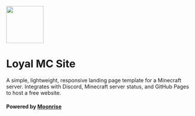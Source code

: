  <img src="docs/media/favicon.ico" width="100"/> 

# Loyal MC Site

A simple, lightweight, responsive landing page template for a Minecraft server. Integrates with Discord, Minecraft server status, and GitHub Pages to host a free website.

#### Powered by [Moonrise](https://github.com/coffeebank/moonrise)
